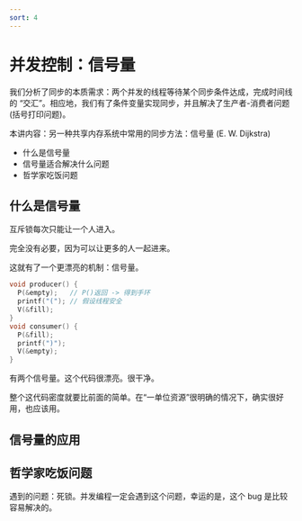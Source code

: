 ```yaml
---
sort: 4
---
```

# 并发控制：信号量

我们分析了同步的本质需求：两个并发的线程等待某个同步条件达成，完成时间线的 “交汇”。相应地，我们有了条件变量实现同步，并且解决了生产者-消费者问题 (括号打印问题)。

本讲内容：另一种共享内存系统中常用的同步方法：信号量 (E. W. Dijkstra)
- 什么是信号量
- 信号量适合解决什么问题
- 哲学家吃饭问题

## 什么是信号量

互斥锁每次只能让一个人进入。

完全没有必要，因为可以让更多的人一起进来。

这就有了一个更漂亮的机制：信号量。


```c
void producer() {
  P(&empty);   // P()返回 -> 得到手环
  printf("("); // 假设线程安全
  V(&fill);
}
void consumer() {
  P(&fill);
  printf(")");
  V(&empty);
}
```

有两个信号量。这个代码很漂亮。很干净。

整个这代码密度就要比前面的简单。在“一单位资源”很明确的情况下，确实很好用，也应该用。

## 信号量的应用

## 哲学家吃饭问题

遇到的问题：死锁。并发编程一定会遇到这个问题，幸运的是，这个 bug 是比较容易解决的。

